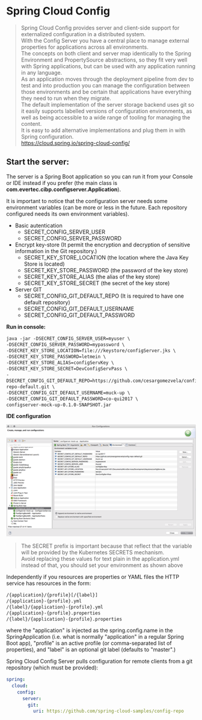# Spring Cloud Config

>Spring Cloud Config provides server and client-side support for externalized configuration in a distributed system. <br/>With the Config Server you have a central place to manage external properties for applications across all environments. <br/>The concepts on both client and server map identically to the Spring Environment and PropertySource abstractions, so they fit very well with Spring applications, but can be used with any application running in any language. <br/>As an application moves through the deployment pipeline from dev to test and into production you can manage the configuration between those environments and be certain that applications have everything they need to run when they migrate. <br/>The default implementation of the server storage backend uses git so it easily supports labelled versions of configuration environments, as well as being accessible to a wide range of tooling for managing the content. <br/>It is easy to add alternative implementations and plug them in with Spring configuration.<br/>
https://cloud.spring.io/spring-cloud-config/



## Start the server:

The server is a Spring Boot application so you can run it from your Console or IDE instead if you prefer (the main class is **com.evertec.cibp.configserver.Application**).

It is important to notice that the configuration server needs some environment variables (can be more or less in the future. Each repository configured needs its own environment variables). 

* Basic autentication
  * SECRET_CONFIG_SERVER_USER
  * SECRET_CONFIG_SERVER_PASSWORD
* Encrypt key-store (It permit the encryption and decryption of sensitive information in the Git repository.)
  * SECRET_KEY_STORE_LOCATION (the location where the Java Key Store is located) 
  * SECRET_KEY_STORE_PASSWORD (the password of the key store)
  * SECRET_KEY_STORE_ALIAS (the alias of the key store)
  * SECRET_KEY_STORE_SECRET (the secret of the key store)
* Server GIT
  * SECRET_CONFIG_GIT_DEFAULT_REPO (It is required to have one default repository)
  * SECRET_CONFIG_GIT_DEFAULT_USERNAME
  * SECRET_CONFIG_GIT_DEFAULT_PASSWORD

**Run in console:**
```SHELL
java -jar -DSECRET_CONFIG_SERVER_USER=myuser \
-DSECRET_CONFIG_SERVER_PASSWORD=mypassword \
-DSECRET_KEY_STORE_LOCATION=file:///keystore/configServer.jks \
-DSECRET_KEY_STORE_PASSWORD=letmein \
-DSECRET_KEY_STORE_ALIAS=configServKey \
-DSECRET_KEY_STORE_SECRET=DevConfigServPass \
-DSECRET_CONFIG_GIT_DEFAULT_REPO=https://github.com/cesargomezvela/config-repo-default.git \
-DSECRET_CONFIG_GIT_DEFAULT_USERNAME=muck-up \
-DSECRET_CONFIG_GIT_DEFAULT_PASSWORD=co-qui2017 \
configserver-mock-up-0.1.0-SNAPSHOT.jar
```

**IDE configuration**

![IDEnvironmet](src/main/doc/images/IDEnvironmet.png)

> The SECRET prefix is important because that reflect that the variable will be provided by the Kubernetes SECRETS mechanism. <br> Avoid replacing these values for text plain in the application.yml instead of that, you should set your environment as shown above



Independently if you resources are properties or YAML files the HTTP service has resources in the form:
```
/{application}/{profile}[/{label}]
/{application}-{profile}.yml
/{label}/{application}-{profile}.yml
/{application}-{profile}.properties
/{label}/{application}-{profile}.properties
```

where the "application" is injected as the spring.config.name in the SpringApplication (i.e. what is normally "application" in a regular Spring Boot app), "profile" is an active profile (or comma-separated list of properties), and "label" is an optional git label (defaults to "master".)

Spring Cloud Config Server pulls configuration for remote clients from a git repository (which must be provided):
```YAML
spring:
  cloud:
    config:
      server:
        git:
          uri: https://github.com/spring-cloud-samples/config-repo
```